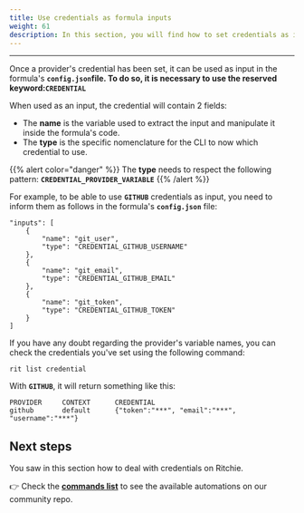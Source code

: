 ```yaml
---
title: Use credentials as formula inputs
weight: 61
description: In this section, you will find how to set credentials as inputs.
---
```


---

Once a provider's credential has been set, it can be used as input in the formula's **`config.json`**file. To do so, it is necessary to use the reserved keyword:**`CREDENTIAL`**

When used as an input, the credential will contain 2 fields:

* The **name** is the variable used to extract the input and manipulate it inside the formula's code.
* The **type** is the specific nomenclature for the CLI to now which credential to use.

{{% alert color="danger" %}}
The **type** needs to respect the following pattern: **`CREDENTIAL_PROVIDER_VARIABLE`**
{{% /alert %}}

For example, to be able to use **`GITHUB`** credentials as input, you need to inform them as follows in the formula's **`config.json`** file:

```text
"inputs": [ 
    { 
        "name": "git_user", 
        "type": "CREDENTIAL_GITHUB_USERNAME" 
    },
    { 
        "name": "git_email", 
        "type": "CREDENTIAL_GITHUB_EMAIL" 
    },
    { 
        "name": "git_token", 
        "type": "CREDENTIAL_GITHUB_TOKEN"
    } 
]
```

If you have any doubt regarding the provider's variable names, you can check the credentials you've set using the following command:

```text
rit list credential
```

With **`GITHUB`**, it will return something like this:

```text
PROVIDER	 CONTEXT	  CREDENTIAL
github  	 default	  {"token":"***", "email":"***", "username":"***"}
```

## Next steps 

You saw in this section how to deal with credentials on Ritchie. 

👉 Check the [**commands list**](/docs-ritchie/reference/list-of-commands-and-flags/) to see the available automations on our community repo.
